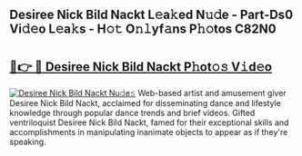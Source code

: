 ## Desiree Nick Bild Nackt L𝚎a𝚔ed N𝚞𝚍e - Part-Ds0 Vi𝚍𝚎o L𝚎a𝚔s - H𝚘𝚝 O𝚗𝚕yf𝚊ns P𝚑𝚘tos C82N0

# <h2><a href="http://kf0li07.oniu.top/?m=Desiree+Nick+Bild+Nackt">🔗👉 🔴 Desiree Nick Bild Nackt P𝚑ot𝚘𝚜 V𝚒d𝚎o</a></h2>

[![Desiree Nick Bild Nackt Nu𝚍e𝚜](https://i.imgur.com/0qMVB7G.gif)](http://kf0li07.oniu.top/?m=Desiree+Nick+Bild+Nackt)
Web-based artist and amusement giver Desiree Nick Bild Nackt, acclaimed for disseminating dance and lifestyle knowledge through popular dance trends and brief videos. Gifted ventriloquist Desiree Nick Bild Nackt, famed for their exceptional skills and accomplishments in manipulating inanimate objects to appear as if they're speaking.  
